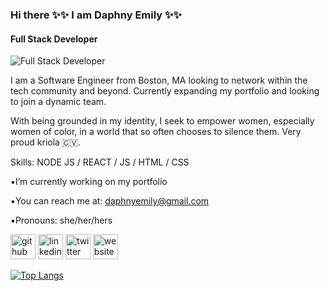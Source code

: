 ### Hi there ✨✨ I am Daphny Emily ✨✨
#### Full Stack Developer
![Full Stack Developer](https://pbs.twimg.com/profile_banners/1217429306457985025/1631676164/1500x500)

I am a Software Engineer from Boston, MA looking to network within the tech community and beyond. Currently expanding my portfolio and looking to join a dynamic team.

With being grounded in my identity, I seek to empower women, especially women of color, in a world that so often chooses to silence them. Very proud kriola 🇨🇻.

Skills: NODE JS / REACT / JS / HTML / CSS

▪️I’m currently working on my portfolio 

▪️You can reach me at: daphnyemily@gmail.com 

▪️Pronouns: she/her/hers 


[<img src='https://cdn.jsdelivr.net/npm/simple-icons@3.0.1/icons/github.svg' alt='github' height='40'>](https://github.com/daphnyemily)  [<img src='https://cdn.jsdelivr.net/npm/simple-icons@3.0.1/icons/linkedin.svg' alt='linkedin' height='40'>](https://www.linkedin.com/in/daphnyfernandes/)  [<img src='https://cdn.jsdelivr.net/npm/simple-icons@3.0.1/icons/twitter.svg' alt='twitter' height='40'>](https://twitter.com/daphnyemily)  [<img src='https://cdn.jsdelivr.net/npm/simple-icons@3.0.1/icons/icloud.svg' alt='website' height='40'>](https://daphnyemilydev.com/)  

[![Top Langs](https://github-readme-stats.vercel.app/api/top-langs/?username=daphnyemily)](https://github.com/anuraghazra/github-readme-stats)

<!--
**daphnyemily/daphnyemily** is a ✨ _special_ ✨ repository because its `README.md` (this file) appears on your GitHub profile.

Here are some ideas to get you started:

- 🔭 I’m currently working on ...
- 🌱 I’m currently learning ...
- 👯 I’m looking to collaborate on ...
- 🤔 I’m looking for help with ...
- 💬 Ask me about ...
- 📫 How to reach me: ...
- 😄 Pronouns: ...
- ⚡ Fun fact: ...
-->
